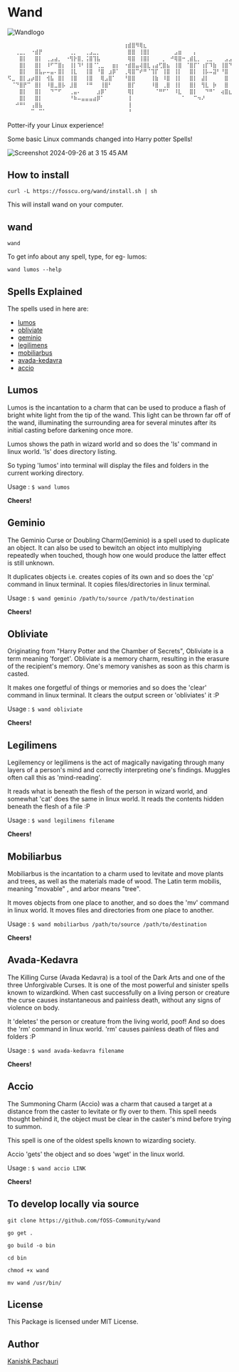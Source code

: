 # Wand

![Wandlogo](https://reimg.cfd/?url=https://i.ibb.co/mGCVG6S/wand-logo.png&width=320&height=220)

```markdown
⠀⠀⠀⠀⠀⠀⠀⠀⠀⠀⠀⠀⠀⠀⠀⠀⠀⠀⠀⠀⠀⠀⠀⠀⠀⠀⠀⠀⠀⠀⢰⣾⣿⠻⢿⣆⠀⠀⠀⠀⠀⠀⠀⠀⠀⠀⠀⠀⠀⠀⠀⠀⠀⠀⠀⠀⠀⠀⠀
⠀⠀⢀⣀⡀⠀⠐⣾⡟⠀⠀⠀⠀⠀⠀⠀⢀⡀⠀⠀⢀⣠⣀⡀⠀⠀⠀⠀⠀⠀⠀⣿⣿⠀⢸⣿⡇⠀⠀⠀⠀⠀⠀⣠⣶⠀⠀⠀⡄⠀⠀⠀⠀⠀⠀⠀⠀⠀⠀
⠀⠀⠀⣿⡇⠀⠀⣿⡇⠀⢀⣠⣴⡀⠀⠐⢻⡗⣿⡀⢨⣿⢹⣧⠀⠀⠀⠀⠀⠀⠀⢿⣿⠀⢸⣿⡇⠀⠀⠀⡀⠀⠚⢿⣿⠒⢀⣾⣇⡀⠀⢀⣀⠀⠀⠀⣠⣠⡀
⠀⠀⠀⣿⡇⠀⠀⣿⡇⠀⠸⠋⠉⣿⡆⠀⢸⡇⠹⠃⢸⣿⠈⢁⣀⠀⠀⣶⡆⠀⠐⣾⣿⣤⢼⣿⣇⢠⣴⢋⣿⣦⠀⢸⣿⠀⠈⣿⡏⠁⢰⡏⠹⣷⠀⢸⣿⠙⣷
⠀⠀⠀⣿⡇⠀⠀⣿⣧⡤⠤⣤⠄⣿⡇⠀⢸⣇⠀⠀⢸⣿⠀⠘⣿⠀⣰⡿⠁⠀⢀⢿⣿⠉⠞⠛⠈⢹⡏⠀⢸⣿⠀⢸⡇⠀⠀⣿⡇⠀⢸⡧⠤⣽⠃⠘⣿⠀⠋
⠫⣀⠀⣿⡇⣠⡴⣿⡇⠀⢺⣧⠀⣿⡇⠀⢸⣿⠀⠀⢸⣿⠀⠀⢿⣠⣿⠁⠀⠀⠘⣿⣿⠀⠀⠀⠀⢸⣷⠀⠸⣿⠀⢸⡇⠀⠀⣿⡇⠀⣼⡇⠀⠀⠀⠀⣿⠀⠀
⠀⠈⠙⣿⡟⠉⠀⣿⡇⠀⠸⣿⣀⣿⡧⠀⣸⣿⠀⠀⠘⠛⠀⠀⢸⣿⠃⠀⠀⠀⠀⣿⡏⠀⠀⠀⠀⠸⣿⠀⢀⣿⠀⢸⡇⠀⠀⣿⡇⠀⢻⣇⠀⡷⠀⠀⣿⠀⠀
⠀⠀⠀⣿⡇⠀⠀⣿⡇⠀⠀⠙⠉⠋⠀⠀⢀⣤⠄⠀⠀⠀⠀⣰⡿⠁⠀⠀⠀⠀⠀⢿⡇⠀⠀⠀⠀⠀⠈⠛⠋⠁⠀⠸⣇⠀⠀⣿⡇⠀⠀⠙⠛⠁⠀⢴⣿⣆⠀
⠀⠀⠀⣿⡇⠀⠀⣿⡇⠀⠀⠀⠀⠀⠀⠀⠘⠷⠤⣤⣤⣤⣴⡿⠁⠀⠀⠀⠀⠀⠀⢸⠀⠀⠀⠀⠀⠀⠀⠀⠀⠀⠀⠀⠀⠁⠀⠀⠉⠲⠜⠀⠀⠀⠀⠀⠀⠀⠀
⠀⠀⠚⠛⠃⠀⢠⣿⣧⠀⠀⠀⠀⠀⠀⠀⠀⠀⠀⠀⠀⠀⠀⠀⠀⠀⠀⠀⠀⠀⠀⢸⠀⠀⠀⠀⠀⠀⠀⠀⠀⠀⠀⠀⠀⠀⠀⠀⠀⠀⠀⠀⠀⠀⠀⠀⠀⠀⠀
⠀⠀⠀⠀⠀⠀⠉⠀⠉⠁⠀⠀⠀⠀⠀⠀⠀⠀⠀⠀⠀⠀⠀⠀⠀⠀⠀⠀⠀⠀⠀⠘⠀⠀⠀⠀⠀⠀⠀⠀⠀⠀⠀⠀⠀⠀⠀⠀⠀⠀⠀⠀⠀⠀⠀⠀⠀⠀⠀

```

Potter-ify your Linux experience!

Some basic Linux commands changed into Harry potter Spells!

![Screenshot 2024-09-26 at 3 15 45 AM](https://github.com/user-attachments/assets/5072b662-7029-4a2e-b4e2-2208dba46430)

## How to install

```shell
curl -L https://fosscu.org/wand/install.sh | sh
```

This will install wand on your computer.

## wand

```shell
wand
```

To get info about any spell, type, for eg- lumos:

```shell
wand lumos --help
```

## Spells Explained

The spells used in here are:

- [lumos](#lumos)
- [obliviate](#obliviate)
- [geminio](#geminio)
- [legilimens](#legilimens)
- [mobiliarbus](#mobiliarbus)
- [avada-kedavra](#avada-kedavra)
- [accio](#accio)

## Lumos

Lumos is the incantation to a charm that can be used to produce a flash of bright white light from the tip of the wand.
This light can be thrown far off of the wand, illuminating the surrounding area for several minutes
after its initial casting before darkening once more.

Lumos shows the path in wizard world and so does the 'ls' command in linux world. 'ls' does directory listing.

So typing 'lumos' into terminal will display the files and folders in the current working directory.

Usage : `$ wand lumos`

**Cheers!**

## Geminio

The Geminio Curse or Doubling Charm(Geminio) is a spell used to duplicate an object. It can also be used to bewitch an object into multiplying repeatedly when touched, though how one would produce the latter effect is still unknown.

It duplicates objects i.e. creates copies of its own and so does the 'cp' command in linux terminal. It copies files/directories in linux terminal.

Usage : `$ wand geminio /path/to/source /path/to/destination`

**Cheers!**

## Obliviate

Originating from "Harry Potter and the Chamber of Secrets", Obliviate is a term meaning 'forget'. Obliviate is a memory charm, resulting in the erasure of the recipient's memory. One's memory vanishes as soon as this charm is casted.

It makes one forgetful of things or memories and so does the 'clear' command in linux terminal. It clears the output screen or 'obliviates' it :P

Usage : `$ wand obliviate`

**Cheers!**

## Legilimens

Legilemency or legilimens is the act of magically navigating through many layers of a person's mind and correctly interpreting one's findings. Muggles often call this as 'mind-reading'.

It reads what is beneath the flesh of the person in wizard world, and somewhat 'cat' does the same in linux world. It reads the contents hidden beneath the flesh of a file :P

Usage : `$ wand legilimens filename`

**Cheers!**

## Mobiliarbus

Mobiliarbus is the incantation to a charm used to levitate and move plants and trees, as well as the materials made of wood. The Latin term mobilis, meaning "movable" , and arbor means "tree".

It moves objects from one place to another, and so does the 'mv' command in linux world. It moves files and directories from one place to another.

Usage : `$ wand mobiliarbus /path/to/source /path/to/destination`

**Cheers!**

## Avada-Kedavra

The Killing Curse (Avada Kedavra) is a tool of the Dark Arts and one of the three Unforgivable Curses. It is one of the most powerful and sinister spells known to wizardkind. When cast successfully on a living person or creature the curse causes instantaneous and painless death, without any signs of violence on body.

It 'deletes' the person or creature from the living world, poof! And so does the 'rm' command in linux world. 'rm' causes painless death of files and folders :P

Usage : `$ wand avada-kedavra filename`

**Cheers!**

## Accio

The Summoning Charm (Accio) was a charm that caused a target at a distance from the caster to levitate or fly over to them. This spell needs thought behind it, the object must be clear in the caster's mind before trying to summon.

This spell is one of the oldest spells known to wizarding society.

Accio 'gets' the object and so does 'wget' in the linux world.

Usage : `$ wand accio LINK`

**Cheers!**

## To develop locally via source

``` shell
git clone https://github.com/fOSS-Community/wand

go get .

go build -o bin

cd bin

chmod +x wand

mv wand /usr/bin/
```

## License

This Package is licensed under MIT License.

## Author

[Kanishk Pachauri](https://github.com/Mr-Sunglasses)
